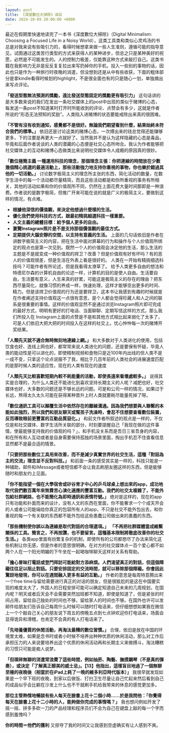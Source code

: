 ```yaml
---
layout: post
title: 《深度數位大掃除》读后
date: 2024-10-09 20:00:00 +0800
---
```

最近在假期里快速地读完了一本书《深度數位大掃除》（Digital Minimalism: Choosing a Focused Life in a Noisy World），这类工具类和类似心灵鸡汤的书总是对我来说有些吸引力的，看得时候想拿来做一些人生准则，遵循可能的指导意见，试图通过这类苦行类型的方式来获得人的某种进步，但总之只是某种美好的祝愿，必然是不可能发生的。人的控制力极差，仅能靠这种方式来敲打自己。这类书籍在我影响力无非是反反复复拉出来写扔掉你的手机，投入一些别的事物的话，因此也只是作为一种旅行时夜晚的消遣，但没想到还是从中有些收获，下面的粗体部分是拿kindle看得时候划的highlight，不是很全面也有的只是随心一划，单独摘出来写点评论。

**「發送型態無法預測的獎勵，遠比發送型態固定的獎勵更有吸引力」**
这句话讲的是大多数来说的我们在发出一条社交媒体上的post中出现的类似于赌博的心态，每发送一条post不知道某时打开时所能收到的评论、点赞会有多少，这就是作者所说的“形态无法预知的奖励”。人类陷入进赌博的状态要能戒除出来真的很困难。

**「不管有沒有收到通知，感覺都不是很好。無論我們期望看到什麼，結果始終未符合我們的標準。」**
依旧还是讨论这类的赌博心态，一次搏出来的钱总觉得还能赚够更多，下的注要是再更大一点就好了。当然我并不是认为这样隐藏的心态是毒品，毕竟和后面作者说谈的人类的潜藏的心态便是社交心态所吻合。我认为作者能够把社交媒体上的互动和赌博心态做类比来说明社交媒体令人成瘾的原因真的很妙。

**「數位極簡主義 一種運用科技的理念，那個理念主張：你把連線的時間放在少數幾個精心挑選的最適活動上，那些活動強力地支持你重視的事物，你也樂於錯過其他的一切活動。」**
讨论数字极简主义的理念所主张的东西，简化活动的数量，在数字生活中的每一个活动都尽量精简，而且这些活动都是和你所重视的事务有所相关，其他的活动如果和你的价值观所不同，仍然在上面花费大量时间那即是一种浪费。作者说的是数字极简，但推广开来可能在说的就是广义的极简主义，要做到这样的情况，有点难。

- **根據他深信的價值觀，來決定他想過什麼樣的生活。**
- **優化我們使用科技的方式，跟最初精挑細選科技一樣重要。**
- **人文主義的總體目標：給予個人更多的自由。**
- **瀏覽Instagram照片是不是支持那個價值觀的最佳方式。**
- **定期提供大腦安靜的空間，以支持有意義的生活。**
上面的几句话依旧是作者在讲数字极简主义的内容，把在生活中面对屏幕的行为和操作与个人价值观所绑定的观点也是第一次见到。既然一个人的价值观会决定他的生活，那么生活的主题是不是就变成一种价值观的捍卫？改善？但是价值观有好有坏吗？有的恶人的价值观很差，但是生活在外表上看是很好的。
人类在一开始有精挑细选科技吗？可能作者有所论述，但是我看得太潦草了。
给予人类更多自由的想法和特德尼尔森的计算机自由的论述一样，计算机的目的是使人自由。生活要自由，生活要有意义，人生来真的好累，可能这是极简主义的存在的理由？把东西尽量简化，就像习惯的养成一样，快速处理，这样才能够空出更多的时间、精力。但是该捍卫价值观的行为还是要捍卫，这本书让我感到有趣的时候就是在作者阐述支持价值观这一点很有意思，是个人都会觉得珍藏人和人之间的联系是很重要的事情。这样的价值观显然不是通过浏览Instagram照片即可完成的最好方式，明明有更好的打电话、当面聊聊、定期写信这样的方式，那么我们所投入在 Instagram上面的点赞是不是和其他方式相比起来弱化了太多了，可是人们依旧大把大把的时间投入在这样的社交上。忧心忡忡每一次的赌博开奖结果。

**「人類先天就不適合無時無刻地連線上網。」**
和大多数对于人类进化的使用，包括饮食也好、连线上网也好，都常常来说人类进化的问题，还是要保有怀疑，毕竟人类的能动性是可以进化的，即使精制视频和食物只是近100年内出线的但人类不是一成不变，只拿这个论点说服不了我，相比于几百年前的人类社会的进展速度匹配的是那时候人类的适应性，现在的人类有现在的速度

**「人類先天比較喜歡短期內較不耗能量的活動，即使長遠來看壞處較多。」**
说得其实是合理的，为什么人类还不能进化到喜欢坚持长期主义的人呢？减肥也好，社交媒体也好，大多数的问题还是不够长远的问题。可是和公司一样的情况，如果过于长远，熬得太久太久可能在获得某种晋升上时人类就要耗尽能量死掉了呀。

**「數位通訊工具可以顛覆生活中依然存在的離線溝通。因為我們想要與人聯繫的本能如此強烈，所以我們和朋友聊天或幫孩子洗澡時，會忍不住想要查看數位裝置，反而導致眼前更豐富的互動品質惡化。」**
和前文作者所叙述的观点是一样的，不仅仅是和社交媒体、数字生活所关联的部分，时刻要提醒自己「我现在做的这件事情，使最能够支持我的价值观的吗？」，和手机没关系而是吾日三省吾身的内容，和在所有和人互动或者是自身需要保持孤独的场景里面，掏出手机忍不住查看信息显然都不是最合适的情景。

**「只要把那些數位工具用來改善，而不是減少真實世界的社交生活，這種「對話為主的交流」理念並不反對科技。」**
和前面一条的感受其实是一样的，科技只能是一种辅助，邮件和iMessage或者短信都不会让我去刷朋友圈这样的东西，但是能够随时和朋友约上见面。

**「你不能指望一個在大學宿舍或矽谷育才中心的乒乓球桌上想出來的app，成功地取代我們數百萬年來煞費苦心演化適應的豐富互動。我們的社交太複雜了，不能外包給社群網路，也不能簡化為即時通訊和表情符號。」**
绝对是这样的，现在的app只有功能和扑面而来的设计，没有人文的东西在里面，你不能奢求一个个成天开会的人或者公司能端给你真正的包容所有人的app，不只是社交不能外包出去，和你重视的每一个有关联的东西都不能外包给这些愚蠢公司做出来的愚蠢的东西。

**「那些機制使你誤以為連線是取代對話的合理選項。」**
**「不再把社群媒體當成維繫關係的工具。簡言之，不再按讚，也不要留言。這種基本限制將徹底改善你的社交生活。」**
各类app里面有纷繁复杂的机制，即使所有的公司都想尽了办法来简化这些机制让你无感，但是作者的意思很明确，在对方的社交媒体点一百个爱心都不如两个人在一个阳光明媚的下午坐在一起喝咖啡聊天这样对关系有帮助。

**「擔心冒昧打電話或登門拜訪可能給對方添麻煩。人們渴望真正的對話，但這個障礙往往足以阻止對話。只要安排固定的交流時間，就可以移除那個障礙。你會因此驚訝地發現，你可以在週間融入更多有益的互動。」**
作者的意思是每周特意腾出来一个free time与留给需要进行真正的对话的朋友，但是很尴尬的是这在中国要实现的难度太大了，外国人的日程安排可能可以确定知道自己未来的几周规划，在国内呢？明天或者后天会不会需要突然加班都不知道，即使是知道了，但是紧张的时间占用，留给自己独处的时间也不够，留给家人的时间也不够。在国外也许可以发邮件给朋友们告诉自己每周什么时候可以随时打电话来，但仔细想想如果我在微信上一个个敲自己关心的朋友说下周五的傍晚五点到七点钟欢迎你打电话来，场面会显得诡异和滑稽，也肯定不会真的有人打电话来了。

**「先培養優質的休閒活動，再淘汰最糟的數位習慣。」**
合理，依旧是放在中国的环境里太难，如果是念书时或者小时候不培养出种种优质的休闲活动，那么对工作后承担压力的人来说要培养出这个优质的休闲活动再和长期主义来做搏斗，淘汰糟糕的习惯只可能是痴人说梦。

**「但瑣碎無聊的消遣常浪費了這些時間，例如抽菸、陶藝、撫摸鋼琴（不是真的彈奏），或決定「了解真正醇美的威士忌」。【13】他指出，這樣盲目地過了一個無聊至極的夜晚後（相當於在iPad上耗了一晚的維多利亞時代版本）」**
我很早就发现如果是一个早下班的夜晚，到家以后做饭、打扫卫生尽量让自己忙起来然后看到自己的成品似乎会比躺在沙发上什么也不干就刷手机给我带来的休息的感觉更加多。

**那位主管熱情地暢談有些人每天在臉書上花十二個小時……於是我問他：「你覺得每天在臉書上花十二小時的人，能夠做你完成的事情嗎？」**
我也想问例如开发了摇一摇、拼多多砍一刀的产品经理和程序员们不会为自己在键盘上敲的每一个字而感到羞愧吗？

**你的時間＝他們的獲利**
又掠夺了我的时间又让我感到空虚确实有让人感到不爽。
